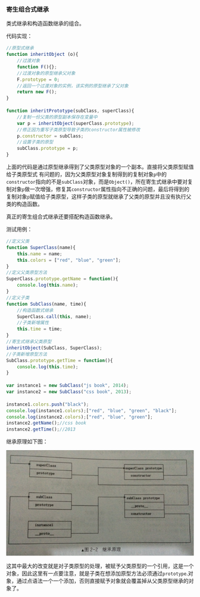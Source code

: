 ### 寄生组合式继承

类式继承和构造函数继承的组合。

代码实现：

```javascript
//原型式继承
function inheritObject (o){
  	//过渡对象
  	function F(){};
  	//过渡对象的原型继承父对象
  	F.prototype = 0;
  	//返回一个过渡对象的实例，该实例的原型继承了父对象
  	return new F();
}

function inheritPrototype(subClass, superClass){
  	//复制一份父类的原型副本保存在变量中
  	var p = inheritObject(superClass.prototype);
  	//修正因为重写子类原型导致子类的constructor属性被修改
  	p.constructor = subClass;
  	//设置子类的原型
  	subClass.prototype = p; 	
}
```

上面的代码是通过原型继承得到了父类原型对象的一个副本。直接将父类原型赋值给子类原型式 有问题的，因为父类原型对象复制得到的复制对象`p`中的`constructor`指向的不是`subClass`对象，而是`Object()`，所在寄生式继承中要对复制对象`p`做一次增强，修复其`constructor`属性指向不正确的问题，最后将得到的复制对象`p`赋值给子类原型，这样子类的原型就继承了父类的原型并且没有执行父类的构造函数。

真正的寄生组合式继承还要搭配构造函数继承。

测试用例：

```javascript
//定义父类
function SuperClass(name){
  	this.name = name;
  	this.colors = ["red", "blue", "green"];
}
//定义父类原型方法
SuperClass.prototype.getName = function(){
  	console.log(this.name);
}
//定义子类
function SubClass(name, time){
  	//构造函数式继承
  	SuperClass.call(this, name);
  	//子类新增属性
  	this.time = time;
}
//寄生式继承父类原型
inheritObject(SubClass, SuperClass);
//子类新增原型方法
SubClass.prototype.getTime = function(){
  	console.log(this.time);
}

var instance1 = new SubClass("js book", 2014);
var instance2 = new SubClass("css book", 2013);

instance1.colors.push("black");
console.log(instance1.colors);["red", "blue", "green", "black"];
console.log(instance2.colors);["red", "blue", "green"];
instance2.getName();//css book
instance2.getTime();//2013
```

继承原理如下图：

![Alt text](../img/201701222127.png)

这其中最大的改变就是对子类原型的处理，被赋予父类原型的一个引用，这是一个对象，因此这里有一点要注意，就是子类在想添加原型方法必须通过`prototype`.对象，通过点语法一个一个添加，否则直接赋予对象就会覆盖掉从父类原型继承的对象了。

